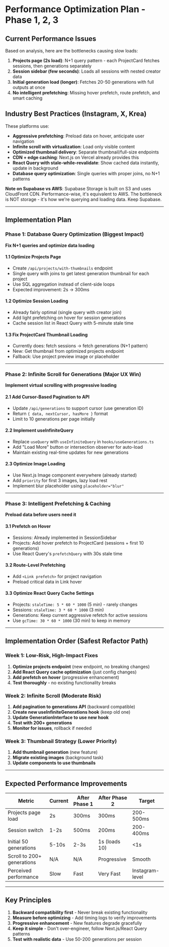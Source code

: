 # Performance Optimization Plan - Phase 1, 2, 3

## Current Performance Issues

Based on analysis, here are the bottlenecks causing slow loads:

1. **Projects page (2s load)**: N+1 query pattern - each ProjectCard fetches sessions, then generations separately
2. **Session sidebar (few seconds)**: Loads all sessions with nested creator data
3. **Initial generation load (longer)**: Fetches 20-50 generations with full outputs at once
4. **No intelligent prefetching**: Missing hover prefetch, route prefetch, and smart caching

## Industry Best Practices (Instagram, X, Krea)

These platforms use:
- **Aggressive prefetching**: Preload data on hover, anticipate user navigation
- **Infinite scroll with virtualization**: Load only visible content
- **Optimized thumbnail delivery**: Separate thumbnail/full-size endpoints
- **CDN + edge caching**: Next.js on Vercel already provides this
- **React Query with stale-while-revalidate**: Show cached data instantly, update in background
- **Database query optimization**: Single queries with proper joins, no N+1 patterns

**Note on Supabase vs AWS**: Supabase Storage is built on S3 and uses CloudFront CDN. Performance-wise, it's equivalent to AWS. The bottleneck is NOT storage - it's how we're querying and loading data. Keep Supabase.

---

## Implementation Plan

### Phase 1: Database Query Optimization (Biggest Impact)

**Fix N+1 queries and optimize data loading**

#### 1.1 Optimize Projects Page
- Create `/api/projects/with-thumbnails` endpoint
- Single query with joins to get latest generation thumbnail for each project
- Use SQL aggregation instead of client-side loops
- Expected improvement: 2s → 300ms

#### 1.2 Optimize Session Loading
- Already fairly optimal (single query with creator join)
- Add light prefetching on hover for session generations
- Cache session list in React Query with 5-minute stale time

#### 1.3 Fix ProjectCard Thumbnail Loading
- Currently does: fetch sessions → fetch generations (N+1 pattern)
- New: Get thumbnail from optimized projects endpoint
- Fallback: Use project preview image or placeholder

---

### Phase 2: Infinite Scroll for Generations (Major UX Win)

**Implement virtual scrolling with progressive loading**

#### 2.1 Add Cursor-Based Pagination to API
- Update `/api/generations` to support cursor (use generation ID)
- Return `{ data, nextCursor, hasMore }` format
- Limit to 10 generations per page initially

#### 2.2 Implement useInfiniteQuery
- Replace `useQuery` with `useInfiniteQuery` in `hooks/useGenerations.ts`
- Add "Load More" button or intersection observer for auto-load
- Maintain existing real-time updates for new generations

#### 2.3 Optimize Image Loading
- Use Next.js Image component everywhere (already started)
- Add `priority` for first 3 images, lazy load rest
- Implement blur placeholder using `placeholder="blur"`

---

### Phase 3: Intelligent Prefetching & Caching

**Preload data before users need it**

#### 3.1 Prefetch on Hover
- Sessions: Already implemented in SessionSidebar
- Projects: Add hover prefetch to ProjectCard (sessions + first 10 generations)
- Use React Query's `prefetchQuery` with 30s stale time

#### 3.2 Route-Level Prefetching
- Add `<Link prefetch>` for project navigation
- Preload critical data in Link hover

#### 3.3 Optimize React Query Cache Settings
- Projects: `staleTime: 5 * 60 * 1000` (5 min) - rarely changes
- Sessions: `staleTime: 3 * 60 * 1000` (3 min)
- Generations: Keep current aggressive refetch for active sessions
- Use `gcTime: 30 * 60 * 1000` (30 min) to keep in memory

---

## Implementation Order (Safest Refactor Path)

### Week 1: Low-Risk, High-Impact Fixes
1. **Optimize projects endpoint** (new endpoint, no breaking changes)
2. **Add React Query cache optimization** (just config changes)
3. **Add prefetch on hover** (progressive enhancement)
4. **Test thoroughly** - no existing functionality breaks

### Week 2: Infinite Scroll (Moderate Risk)
1. **Add pagination to generations API** (backward compatible)
2. **Create new useInfiniteGenerations hook** (keep old one)
3. **Update GenerationInterface to use new hook**
4. **Test with 200+ generations** 
5. **Monitor for issues**, rollback if needed

### Week 3: Thumbnail Strategy (Lower Priority)
1. **Add thumbnail generation** (new feature)
2. **Migrate existing images** (background task)
3. **Update components to use thumbnails**

---

## Expected Performance Improvements

| Metric | Current | After Phase 1 | After Phase 2 | Target |
|--------|---------|---------------|---------------|--------|
| Projects page load | 2s | 300ms | 300ms | 200-500ms |
| Session switch | 1-2s | 500ms | 200ms | 200-400ms |
| Initial 50 generations | 5-10s | 2-3s | 1s (loads 10) | <1s |
| Scroll to 200+ generations | N/A | N/A | Progressive | Smooth |
| Perceived performance | Slow | Fast | Very Fast | Instagram-level |

---

## Key Principles

1. **Backward compatibility first** - Never break existing functionality
2. **Measure before optimizing** - Add timing logs to verify improvements
3. **Progressive enhancement** - New features degrade gracefully
4. **Keep it simple** - Don't over-engineer, follow Next.js/React Query patterns
5. **Test with realistic data** - Use 50-200 generations per session

